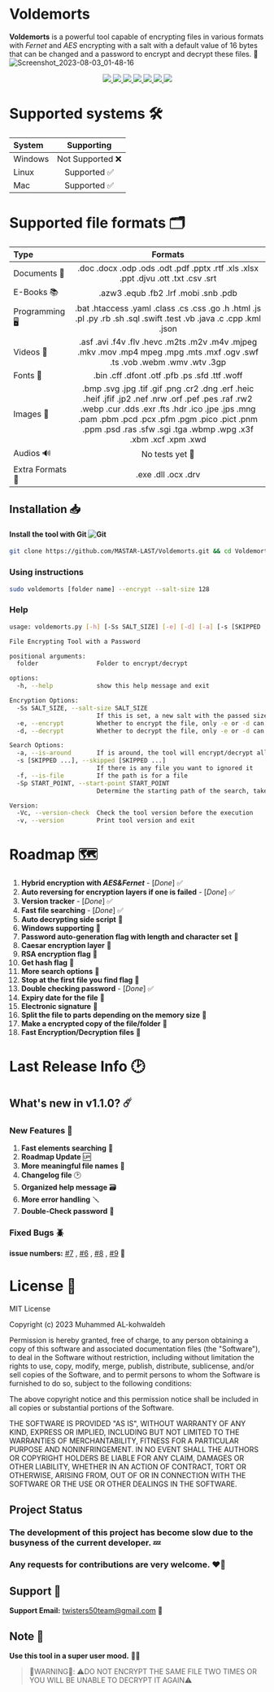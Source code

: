 # Voldemorts
**Voldemorts** is a powerful tool capable of encrypting files in various formats with *Fernet* and *AES* encrypting with a salt with a default value of 16 bytes that can be changed and a password to encrypt and decrypt these files. 🔐
![Screenshot_2023-08-03_01-48-16](https://github.com/MASTAR-LAST/Voldemorts/assets/79379000/9fffdab4-c3a2-4bd9-a432-f07213fd3050)

<p align="center">
  <a href="https://www.linkedin.com/in/muhammed-al-kohawaldeh-2a1295245/" alt="LinkedIn">
  <img src="https://img.shields.io/badge/LinkedIn-Mohammed%20Alkohawaldeh-purple?logo=linkedin&logoColor=blue&color=blue" />
  </a>
  <a href="https://discord.com/channels/1059139195127480420/1059139196075384956" alt="Chat on Discord">
   <img src="https://img.shields.io/discord/808045925556682782.svg?logo=discord&colorB=00d37d" target="blank" />
  </a>
  <a href="https://www.paypal.com/paypalme/MASTALAST" alt="Paypal">
  <img src="https://img.shields.io/liberapay/receives/TheAlgorithms.svg?logo=Paypal" target="blank" />
  </a>
  <a href="https://twitter.com/twisters50" alt="Twitter">
  <img src="https://img.shields.io/twitter/follow/The_Algorithms?label=Follow us&style=social" />
  </a>
  <a href="#license" alt="Twitter">
  <img src="https://img.shields.io/github/license/MASTAR-LAST/Science?color=grean" />
  </a>
  <a href="" alt="Twitter">
  <img src="https://img.shields.io/badge/Development_status-slow-red" />
  </a>
  <a href="" alt="Twitter">
  <img src="https://img.shields.io/liberapay/receives/muhammed.svg?logo=liberapay">
  </a>
</p>



# Supported systems 🛠
| System       | Supporting    |
| :----------- | :-----------: |
| Windows      | Not Supported ❌|
| Linux        | Supported ✅    |
| Mac          | Supported ✅    |

# Supported file formats 🗂
| Type      | Formats |
| :----------- | :-----------: |
| Documents 📑     | .doc .docx .odp .ods .odt .pdf .pptx .rtf .xls .xlsx .ppt .djvu .ott .txt .csv .srt|
| E-Books 📚   | .azw3 .equb .fb2 .lrf .mobi .snb .pdb |
| Programming 🖥  | .bat .htaccess .yaml .class .cs .css .go .h .html .js .pl .py .rb .sh .sql .swift .test .vb .java .c .cpp .kml .json|
| Videos 🎥   | .asf .avi .f4v .flv .hevc .m2ts .m2v .m4v .mjpeg .mkv .mov .mp4 mpeg .mpg .mts .mxf .ogv .swf .ts .vob .webm .wmv .wtv .3gp |
| Fonts 📝   | .bin .cff .dfont .otf .pfb .ps .sfd .ttf .woff |
| Images 📸   | .bmp .svg .jpg .tif .gif .png .cr2 .dng .erf .heic .heif .jfif .jp2 .nef .nrw .orf .pef .pes .raf .rw2 .webp .cur .dds .exr .fts .hdr .ico .jpe .jps .mng .pam .pbm .pcd .pcx .pfm .pgm .pico .pict .pnm .ppm .psd .ras .sfw .sgi .tga .wbmp .wpg .x3f .xbm .xcf .xpm .xwd |
| Audios 🔊   | No tests yet 🔬 |
| Extra Formats 🔰  | .exe .dll .ocx .drv |



## Installation 📥
#### Install the tool with Git ![Git](https://github.com/MASTAR-LAST/Science/assets/79379000/1594eb5f-fc68-4255-9c3d-5f6340a045f2)

```bash
git clone https://github.com/MASTAR-LAST/Voldemorts.git && cd Voldemorts && sudo chmod u+x installer.sh && ./installer.sh
```


### Using instructions

```bash
sudo voldemorts [folder name] --encrypt --salt-size 128
```
### Help
```bash
usage: voldemorts.py [-h] [-Ss SALT_SIZE] [-e] [-d] [-a] [-s [SKIPPED ...]] [-f] [-Sp START_POINT] [-Vc] [-v] [folder]

File Encrypting Tool with a Password

positional arguments:
  folder                Folder to encrypt/decrypt

options:
  -h, --help            show this help message and exit

Encryption Options:
  -Ss SALT_SIZE, --salt-size SALT_SIZE
                        If this is set, a new salt with the passed size is generated, take 16 as default
  -e, --encrypt         Whether to encrypt the file, only -e or -d can be specified.
  -d, --decrypt         Whether to decrypt the file, only -e or -d can be specified.

Search Options:
  -a, --is-around       If is around, the tool will encrypt/decrypt all the files that is with it in the same folder
  -s [SKIPPED ...], --skipped [SKIPPED ...]
                        If there is any file you want to ignored it
  -f, --is-file         If the path is for a file
  -Sp START_POINT, --start-point START_POINT
                        Determine the starting path of the search, take a path '/home' as default

Version:
  -Vc, --version-check  Check the tool version before the execution
  -v, --version         Print tool version and exit
```
# Roadmap 🗺️
1. **Hybrid encryption with *AES&Fernet*** - [*Done*] ✅
2. **Auto reversing for encryption layers if one is failed** - [*Done*] ✅
3. **Version tracker** - [*Done*] ✅ 
4. **Fast file searching** - [*Done*] ✅
5. **Auto decrypting side script** 🔄
6. **Windows supporting** 🔄
7. **Password auto-generation flag with length and character set** 🔄
8. **Caesar encryption layer** 🔄
9. **RSA encryption flag** 🔄
10. **Get hash flag** 🔄
11. **More search options** 🔄
12. **Stop at the first file you find flag** 🔄
13. **Double checking password** - [*Done*] ✅
14. **Expiry date for the file** 🔄
15. **Electronic signature** 🔄
16. **Split the file to parts depending on the memory size** 🔄
17. **Make a encrypted copy of the file/folder** 🔄
18. **Fast Encryption/Decryption files** 🔄

# Last Release Info 🕑

## What's new in v1.1.0? ☄️
### New Features 🌟

1. **Fast elements searching** 👀
2. **Roadmap Update** 🆙
3. **More meaningful file names** 💬
4. **Changelog file** 🕑
5. **Organized help message** 🗃
6. **More error handling** 🪛
7. **Double-Check password** 🔑

### Fixed Bugs 🪲
**issue numbers:** [#7](https://github.com/MASTAR-LAST/Voldemorts/issues/7) , [#6](https://github.com/MASTAR-LAST/Voldemorts/issues/6) , [#8](https://github.com/MASTAR-LAST/Voldemorts/issues/8) , [#9](https://github.com/MASTAR-LAST/Voldemorts/issues/9) 📍

# License 📑

MIT License

Copyright (c) 2023 Muhammed AL-kohwaldeh

Permission is hereby granted, free of charge, to any person obtaining a copy
of this software and associated documentation files (the "Software"), to deal
in the Software without restriction, including without limitation the rights
to use, copy, modify, merge, publish, distribute, sublicense, and/or sell
copies of the Software, and to permit persons to whom the Software is
furnished to do so, subject to the following conditions:

The above copyright notice and this permission notice shall be included in all
copies or substantial portions of the Software.

THE SOFTWARE IS PROVIDED "AS IS", WITHOUT WARRANTY OF ANY KIND, EXPRESS OR
IMPLIED, INCLUDING BUT NOT LIMITED TO THE WARRANTIES OF MERCHANTABILITY,
FITNESS FOR A PARTICULAR PURPOSE AND NONINFRINGEMENT. IN NO EVENT SHALL THE
AUTHORS OR COPYRIGHT HOLDERS BE LIABLE FOR ANY CLAIM, DAMAGES OR OTHER
LIABILITY, WHETHER IN AN ACTION OF CONTRACT, TORT OR OTHERWISE, ARISING FROM,
OUT OF OR IN CONNECTION WITH THE SOFTWARE OR THE USE OR OTHER DEALINGS IN THE
SOFTWARE.

## Project Status

### The development of this project has become slow due to the busyness of the current developer. 💤
### Any requests for contributions are very welcome. ❤️‍🔥


## Support 📨
**Support Email:** twisters50team@gmail.com 📧

## Note  📌
**Use this tool in a super user mood.** 🥷🏼

>  📛WARNING📛: ⚠️DO NOT ENCRYPT THE SAME FILE TWO TIMES OR YOU WILL BE UNABLE TO DECRYPT IT AGAIN⚠️
